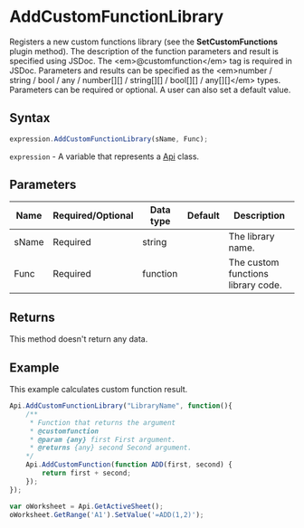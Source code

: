 # AddCustomFunctionLibrary

Registers a new custom functions library (see the **SetCustomFunctions** plugin method).
The description of the function parameters and result is specified using JSDoc. The &lt;em&gt;@customfunction&lt;/em&gt; tag is required in JSDoc.
Parameters and results can be specified as the &lt;em&gt;number / string / bool / any / number[][] / string[][] / bool[][] / any[][]&lt;/em&gt; types.
Parameters can be required or optional. A user can also set a default value.

## Syntax

```javascript
expression.AddCustomFunctionLibrary(sName, Func);
```

`expression` - A variable that represents a [Api](../Api.md) class.

## Parameters

| **Name** | **Required/Optional** | **Data type** | **Default** | **Description** |
| ------------- | ------------- | ------------- | ------------- | ------------- |
| sName | Required | string |  | The library name. |
| Func | Required | function |  | The custom functions library code. |

## Returns

This method doesn't return any data.

## Example

This example calculates custom function result.

```javascript editor-xlsx
Api.AddCustomFunctionLibrary("LibraryName", function(){
    /**
     * Function that returns the argument
     * @customfunction
     * @param {any} first First argument.
     * @returns {any} second Second argument.
    */
    Api.AddCustomFunction(function ADD(first, second) {
        return first + second;
    });
});

var oWorksheet = Api.GetActiveSheet();
oWorksheet.GetRange('A1').SetValue('=ADD(1,2)');
```
